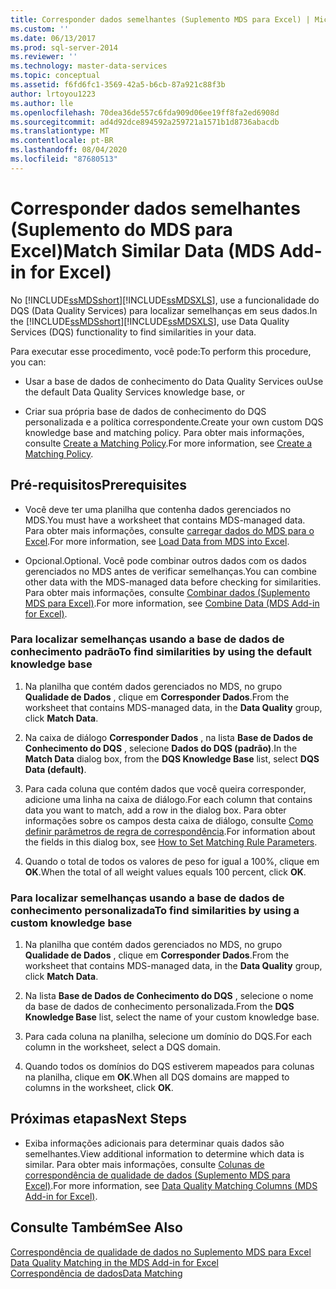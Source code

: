 ```yaml
---
title: Corresponder dados semelhantes (Suplemento MDS para Excel) | Microsoft Docs
ms.custom: ''
ms.date: 06/13/2017
ms.prod: sql-server-2014
ms.reviewer: ''
ms.technology: master-data-services
ms.topic: conceptual
ms.assetid: f6fd6fc1-3569-42a5-b6cb-87a921c88f3b
author: lrtoyou1223
ms.author: lle
ms.openlocfilehash: 70dea36de557c6fda909d06ee19ff8fa2ed6908d
ms.sourcegitcommit: ad4d92dce894592a259721a1571b1d8736abacdb
ms.translationtype: MT
ms.contentlocale: pt-BR
ms.lasthandoff: 08/04/2020
ms.locfileid: "87680513"
---
```

# <a name="match-similar-data-mds-add-in-for-excel"></a><span data-ttu-id="055df-102">Corresponder dados semelhantes (Suplemento do MDS para Excel)</span><span class="sxs-lookup"><span data-stu-id="055df-102">Match Similar Data (MDS Add-in for Excel)</span></span>
  <span data-ttu-id="055df-103">No [!INCLUDE[ssMDSshort](../../includes/ssmdsshort-md.md)][!INCLUDE[ssMDSXLS](../../includes/ssmdsxls-md.md)], use a funcionalidade do DQS (Data Quality Services) para localizar semelhanças em seus dados.</span><span class="sxs-lookup"><span data-stu-id="055df-103">In the [!INCLUDE[ssMDSshort](../../includes/ssmdsshort-md.md)][!INCLUDE[ssMDSXLS](../../includes/ssmdsxls-md.md)], use Data Quality Services (DQS) functionality to find similarities in your data.</span></span>  
  
 <span data-ttu-id="055df-104">Para executar esse procedimento, você pode:</span><span class="sxs-lookup"><span data-stu-id="055df-104">To perform this procedure, you can:</span></span>  
  
-   <span data-ttu-id="055df-105">Usar a base de dados de conhecimento do Data Quality Services ou</span><span class="sxs-lookup"><span data-stu-id="055df-105">Use the default Data Quality Services knowledge base, or</span></span>  
  
-   <span data-ttu-id="055df-106">Criar sua própria base de dados de conhecimento do DQS personalizada e a política correspondente.</span><span class="sxs-lookup"><span data-stu-id="055df-106">Create your own custom DQS knowledge base and matching policy.</span></span> <span data-ttu-id="055df-107">Para obter mais informações, consulte [Create a Matching Policy](../../data-quality-services/create-a-matching-policy.md).</span><span class="sxs-lookup"><span data-stu-id="055df-107">For more information, see [Create a Matching Policy](../../data-quality-services/create-a-matching-policy.md).</span></span>  
  
## <a name="prerequisites"></a><span data-ttu-id="055df-108">Pré-requisitos</span><span class="sxs-lookup"><span data-stu-id="055df-108">Prerequisites</span></span>  
  
-   <span data-ttu-id="055df-109">Você deve ter uma planilha que contenha dados gerenciados no MDS.</span><span class="sxs-lookup"><span data-stu-id="055df-109">You must have a worksheet that contains MDS-managed data.</span></span> <span data-ttu-id="055df-110">Para obter mais informações, consulte [carregar dados do MDS para o Excel](export-data-to-excel-from-master-data-services.md).</span><span class="sxs-lookup"><span data-stu-id="055df-110">For more information, see [Load Data from MDS into Excel](export-data-to-excel-from-master-data-services.md).</span></span>  
  
-   <span data-ttu-id="055df-111">Opcional.</span><span class="sxs-lookup"><span data-stu-id="055df-111">Optional.</span></span> <span data-ttu-id="055df-112">Você pode combinar outros dados com os dados gerenciados no MDS antes de verificar semelhanças.</span><span class="sxs-lookup"><span data-stu-id="055df-112">You can combine other data with the MDS-managed data before checking for similarities.</span></span> <span data-ttu-id="055df-113">Para obter mais informações, consulte [Combinar dados &#40;Suplemento MDS para Excel&#41;](combine-data-mds-add-in-for-excel.md).</span><span class="sxs-lookup"><span data-stu-id="055df-113">For more information, see [Combine Data &#40;MDS Add-in for Excel&#41;](combine-data-mds-add-in-for-excel.md).</span></span>  
  
### <a name="to-find-similarities-by-using-the-default-knowledge-base"></a><span data-ttu-id="055df-114">Para localizar semelhanças usando a base de dados de conhecimento padrão</span><span class="sxs-lookup"><span data-stu-id="055df-114">To find similarities by using the default knowledge base</span></span>  
  
1.  <span data-ttu-id="055df-115">Na planilha que contém dados gerenciados no MDS, no grupo **Qualidade de Dados** , clique em **Corresponder Dados**.</span><span class="sxs-lookup"><span data-stu-id="055df-115">From the worksheet that contains MDS-managed data, in the **Data Quality** group, click **Match Data**.</span></span>  
  
2.  <span data-ttu-id="055df-116">Na caixa de diálogo **Corresponder Dados** , na lista **Base de Dados de Conhecimento do DQS** , selecione **Dados do DQS (padrão)**.</span><span class="sxs-lookup"><span data-stu-id="055df-116">In the **Match Data** dialog box, from the **DQS Knowledge Base** list, select **DQS Data (default)**.</span></span>  
  
3.  <span data-ttu-id="055df-117">Para cada coluna que contém dados que você queira corresponder, adicione uma linha na caixa de diálogo.</span><span class="sxs-lookup"><span data-stu-id="055df-117">For each column that contains data you want to match, add a row in the dialog box.</span></span> <span data-ttu-id="055df-118">Para obter informações sobre os campos desta caixa de diálogo, consulte [Como definir parâmetros de regra de correspondência](../../data-quality-services/create-a-matching-policy.md#MatchingRules).</span><span class="sxs-lookup"><span data-stu-id="055df-118">For information about the fields in this dialog box, see [How to Set Matching Rule Parameters](../../data-quality-services/create-a-matching-policy.md#MatchingRules).</span></span>  
  
4.  <span data-ttu-id="055df-119">Quando o total de todos os valores de peso for igual a 100%, clique em **OK**.</span><span class="sxs-lookup"><span data-stu-id="055df-119">When the total of all weight values equals 100 percent, click **OK**.</span></span>  
  
### <a name="to-find-similarities-by-using-a-custom-knowledge-base"></a><span data-ttu-id="055df-120">Para localizar semelhanças usando a base de dados de conhecimento personalizada</span><span class="sxs-lookup"><span data-stu-id="055df-120">To find similarities by using a custom knowledge base</span></span>  
  
1.  <span data-ttu-id="055df-121">Na planilha que contém dados gerenciados no MDS, no grupo **Qualidade de Dados** , clique em **Corresponder Dados**.</span><span class="sxs-lookup"><span data-stu-id="055df-121">From the worksheet that contains MDS-managed data, in the **Data Quality** group, click **Match Data**.</span></span>  
  
2.  <span data-ttu-id="055df-122">Na lista **Base de Dados de Conhecimento do DQS** , selecione o nome da base de dados de conhecimento personalizada.</span><span class="sxs-lookup"><span data-stu-id="055df-122">From the **DQS Knowledge Base** list, select the name of your custom knowledge base.</span></span>  
  
3.  <span data-ttu-id="055df-123">Para cada coluna na planilha, selecione um domínio do DQS.</span><span class="sxs-lookup"><span data-stu-id="055df-123">For each column in the worksheet, select a DQS domain.</span></span>  
  
4.  <span data-ttu-id="055df-124">Quando todos os domínios do DQS estiverem mapeados para colunas na planilha, clique em **OK**.</span><span class="sxs-lookup"><span data-stu-id="055df-124">When all DQS domains are mapped to columns in the worksheet, click **OK**.</span></span>  
  
## <a name="next-steps"></a><span data-ttu-id="055df-125">Próximas etapas</span><span class="sxs-lookup"><span data-stu-id="055df-125">Next Steps</span></span>  
  
-   <span data-ttu-id="055df-126">Exiba informações adicionais para determinar quais dados são semelhantes.</span><span class="sxs-lookup"><span data-stu-id="055df-126">View additional information to determine which data is similar.</span></span> <span data-ttu-id="055df-127">Para obter mais informações, consulte [Colunas de correspondência de qualidade de dados &#40;Suplemento MDS para Excel&#41;](data-quality-matching-columns-mds-add-in-for-excel.md).</span><span class="sxs-lookup"><span data-stu-id="055df-127">For more information, see [Data Quality Matching Columns &#40;MDS Add-in for Excel&#41;](data-quality-matching-columns-mds-add-in-for-excel.md).</span></span>  
  
## <a name="see-also"></a><span data-ttu-id="055df-128">Consulte Também</span><span class="sxs-lookup"><span data-stu-id="055df-128">See Also</span></span>  
 <span data-ttu-id="055df-129">[Correspondência de qualidade de dados no Suplemento MDS para Excel](data-quality-matching-in-the-mds-add-in-for-excel.md) </span><span class="sxs-lookup"><span data-stu-id="055df-129">[Data Quality Matching in the MDS Add-in for Excel](data-quality-matching-in-the-mds-add-in-for-excel.md) </span></span>  
 [<span data-ttu-id="055df-130">Correspondência de dados</span><span class="sxs-lookup"><span data-stu-id="055df-130">Data Matching</span></span>](../../data-quality-services/data-matching.md)  
  
  
